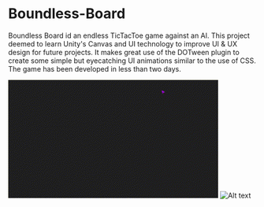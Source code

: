 # Boundless-Board

Boundless Board id an endless TicTacToe game against an AI.
This project deemed to learn Unity's Canvas and UI technology to improve UI & UX design for future projects.
It makes great use of the DOTween plugin to create some simple but eyecatching UI animations similar to the use of CSS.
The game has been developed in less than two days.

>
![Alt text](Images/main.gif)
![Alt text](Images/game.gif)
